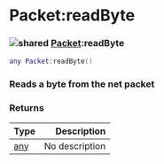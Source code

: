 # Packet:readByte

### ![shared](../../home/packet/.gitbook/assets/shared.png) [Packet](../../home/packet/home/Packet/):readByte

```lua
any Packet:readByte()
```

### Reads a byte from the net packet

### Returns

| Type                               |    Description |
| ---------------------------------- | -------------: |
| [any](../../home/packet/home/any/) | No description |
